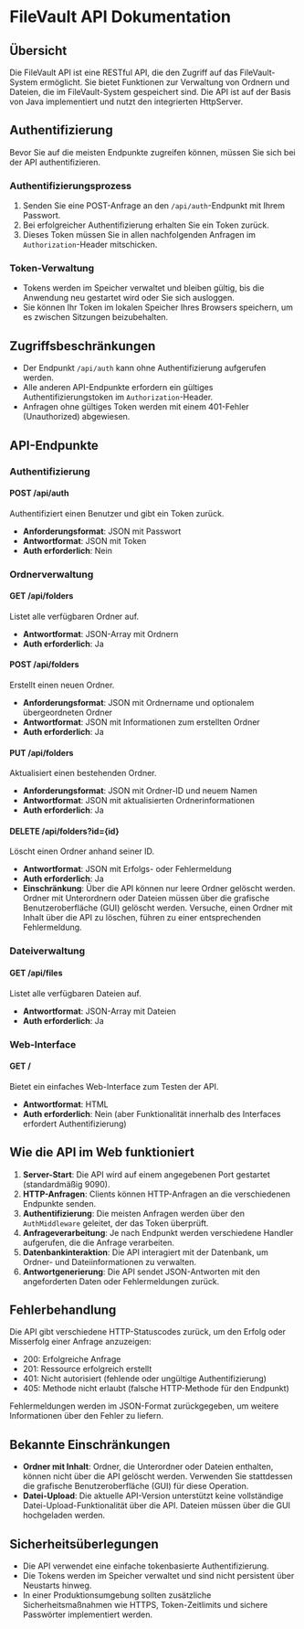 # FileVault API Dokumentation

## Übersicht

Die FileVault API ist eine RESTful API, die den Zugriff auf das FileVault-System ermöglicht. Sie bietet Funktionen zur Verwaltung von Ordnern und Dateien, die im FileVault-System gespeichert sind. Die API ist auf der Basis von Java implementiert und nutzt den integrierten HttpServer.

## Authentifizierung

Bevor Sie auf die meisten Endpunkte zugreifen können, müssen Sie sich bei der API authentifizieren.

### Authentifizierungsprozess

1. Senden Sie eine POST-Anfrage an den `/api/auth`-Endpunkt mit Ihrem Passwort.
2. Bei erfolgreicher Authentifizierung erhalten Sie ein Token zurück.
3. Dieses Token müssen Sie in allen nachfolgenden Anfragen im `Authorization`-Header mitschicken.


### Token-Verwaltung

- Tokens werden im Speicher verwaltet und bleiben gültig, bis die Anwendung neu gestartet wird oder Sie sich ausloggen.
- Sie können Ihr Token im lokalen Speicher Ihres Browsers speichern, um es zwischen Sitzungen beizubehalten.

## Zugriffsbeschränkungen

- Der Endpunkt `/api/auth` kann ohne Authentifizierung aufgerufen werden.
- Alle anderen API-Endpunkte erfordern ein gültiges Authentifizierungstoken im `Authorization`-Header.
- Anfragen ohne gültiges Token werden mit einem 401-Fehler (Unauthorized) abgewiesen.

## API-Endpunkte

### Authentifizierung

#### POST /api/auth

Authentifiziert einen Benutzer und gibt ein Token zurück.

- **Anforderungsformat**: JSON mit Passwort
- **Antwortformat**: JSON mit Token
- **Auth erforderlich**: Nein

### Ordnerverwaltung

#### GET /api/folders

Listet alle verfügbaren Ordner auf.

- **Antwortformat**: JSON-Array mit Ordnern
- **Auth erforderlich**: Ja

#### POST /api/folders

Erstellt einen neuen Ordner.

- **Anforderungsformat**: JSON mit Ordnername und optionalem übergeordneten Ordner
- **Antwortformat**: JSON mit Informationen zum erstellten Ordner
- **Auth erforderlich**: Ja

#### PUT /api/folders

Aktualisiert einen bestehenden Ordner.

- **Anforderungsformat**: JSON mit Ordner-ID und neuem Namen
- **Antwortformat**: JSON mit aktualisierten Ordnerinformationen
- **Auth erforderlich**: Ja

#### DELETE /api/folders?id={id}

Löscht einen Ordner anhand seiner ID.

- **Antwortformat**: JSON mit Erfolgs- oder Fehlermeldung
- **Auth erforderlich**: Ja
- **Einschränkung**: Über die API können nur leere Ordner gelöscht werden. Ordner mit Unterordnern oder Dateien müssen über die grafische Benutzeroberfläche (GUI) gelöscht werden. Versuche, einen Ordner mit Inhalt über die API zu löschen, führen zu einer entsprechenden Fehlermeldung.

### Dateiverwaltung

#### GET /api/files

Listet alle verfügbaren Dateien auf.

- **Antwortformat**: JSON-Array mit Dateien
- **Auth erforderlich**: Ja

### Web-Interface

#### GET /

Bietet ein einfaches Web-Interface zum Testen der API.

- **Antwortformat**: HTML
- **Auth erforderlich**: Nein (aber Funktionalität innerhalb des Interfaces erfordert Authentifizierung)

## Wie die API im Web funktioniert

1. **Server-Start**: Die API wird auf einem angegebenen Port gestartet (standardmäßig 9090).
2. **HTTP-Anfragen**: Clients können HTTP-Anfragen an die verschiedenen Endpunkte senden.
3. **Authentifizierung**: Die meisten Anfragen werden über den `AuthMiddleware` geleitet, der das Token überprüft.
4. **Anfrageverarbeitung**: Je nach Endpunkt werden verschiedene Handler aufgerufen, die die Anfrage verarbeiten.
5. **Datenbankinteraktion**: Die API interagiert mit der Datenbank, um Ordner- und Dateiinformationen zu verwalten.
6. **Antwortgenerierung**: Die API sendet JSON-Antworten mit den angeforderten Daten oder Fehlermeldungen zurück.

## Fehlerbehandlung

Die API gibt verschiedene HTTP-Statuscodes zurück, um den Erfolg oder Misserfolg einer Anfrage anzuzeigen:

- 200: Erfolgreiche Anfrage
- 201: Ressource erfolgreich erstellt
- 401: Nicht autorisiert (fehlende oder ungültige Authentifizierung)
- 405: Methode nicht erlaubt (falsche HTTP-Methode für den Endpunkt)

Fehlermeldungen werden im JSON-Format zurückgegeben, um weitere Informationen über den Fehler zu liefern.

## Bekannte Einschränkungen

- **Ordner mit Inhalt**: Ordner, die Unterordner oder Dateien enthalten, können nicht über die API gelöscht werden. Verwenden Sie stattdessen die grafische Benutzeroberfläche (GUI) für diese Operation.
- **Datei-Upload**: Die aktuelle API-Version unterstützt keine vollständige Datei-Upload-Funktionalität über die API. Dateien müssen über die GUI hochgeladen werden.

## Sicherheitsüberlegungen

- Die API verwendet eine einfache tokenbasierte Authentifizierung.
- Die Tokens werden im Speicher verwaltet und sind nicht persistent über Neustarts hinweg.
- In einer Produktionsumgebung sollten zusätzliche Sicherheitsmaßnahmen wie HTTPS, Token-Zeitlimits und sichere Passwörter implementiert werden. 